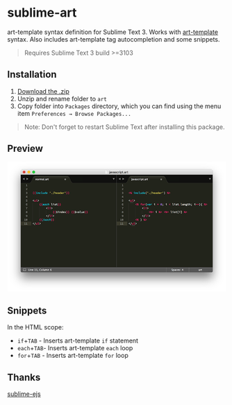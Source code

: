 # sublime-art

art-template syntax definition for Sublime Text 3. Works with [art-template](https://aui.github.io/art-template) syntax. Also includes art-template tag autocompletion and some snippets.

> Requires Sublime Text 3 build >=3103

## Installation

1. [Download the .zip](https://github.com/aui/sublime-art/releases)
2. Unzip and rename folder to `art`
3. Copy folder into `Packages` directory, which you can find using the menu item `Preferences → Browse Packages...`

> Note: Don't forget to restart Sublime Text after installing this package.

## Preview

![preview](preview.png)

## Snippets

In the HTML scope:

+ `if`+`TAB` - Inserts art-template `if` statement
+ `each`+`TAB`- Inserts art-template `each` loop 
+ `for`+`TAB` - Inserts art-template `for` loop

## Thanks

[sublime-ejs](https://github.com/nwoltman/sublime-ejs)